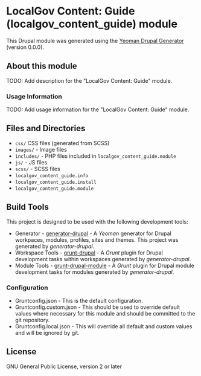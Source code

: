 # LocalGov Content: Guide (localgov_content_guide) module

This Drupal module was generated using the
[Yeoman Drupal Generator](https://github.com/CraigGardener/generator-drupal)
(version 0.0.0).

## About this module
TODO: Add description for the "LocalGov Content: Guide" module.

### Usage Information
TODO: Add usage information for the "LocalGov Content: Guide" module.

## Files and Directories
- `css/` CSS files (generated from SCSS)
- `images/` - Image files
- `includes/` - PHP files included in `localgov_content_guide.module`
- `js/` - JS files
- `scss/` - SCSS files
- `localgov_content_guide.info`
- `localgov_content_guide.install`
- `localgov_content_guide.module`

## Build Tools
This project is designed to be used with the following development tools:
- Generator -
[generator-drupal](https://github.com/CraigGardener/generator-drupal) -
A *Yeoman* generator for Drupal workpaces, modules, profiles, sites and themes. This project was generated by *generator-drupal*.
- Workspace Tools -
[grunt-drupal](https://github.com/CraigGardener/grunt-drupal) -
A *Grunt* plugin for Drupal development tasks within workspaces generated by *generator-drupal*.
- Module Tools -
[grunt-drupal-module](https://github.com/CraigGardener/grunt-drupal-module) -
A *Grunt* plugin for Drupal module development tasks for modules generated by *generator-drupal*.

### Configuration
- Gruntconfig.json - This is the default configuration.
- Gruntconfig.custom.json - This should be used to override default values where
necessary for this module and should be committed to the git repository.
- Gruntconfig.local.json - This will override all default and custom values and
will be ignored by git.

## License
GNU General Public License, version 2 or later
